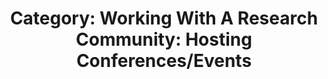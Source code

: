 ---
layout: category
title: 'Category: Working With A Research Community: Hosting Conferences/Events'
tag: working_with_a_research_community,hosting_conferences_events
---
